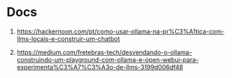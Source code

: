 # Docs

1. https://hackernoon.com/pt/como-usar-ollama-na-pr%C3%A1tica-com-llms-locais-e-construir-um-chatbot

2. https://medium.com/fretebras-tech/desvendando-o-ollama-construindo-um-playground-com-ollama-e-open-webui-para-experimenta%C3%A7%C3%A3o-de-llms-3199d006df48

